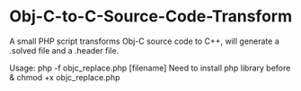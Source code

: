 Obj-C-to-C-Source-Code-Transform
================================

A small PHP script transforms Obj-C source code to C++, will generate a .solved file and a .header file.

Usage: php -f objc_replace.php [filename] 
Need to install php library before & chmod +x objc_replace.php